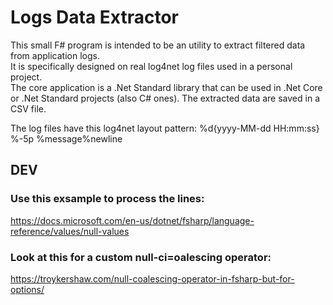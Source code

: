 ﻿# Logs Data Extractor

This small F# program is intended to be an utility to extract filtered data from application logs.  
It is specifically designed on real log4net log files used in a personal project.  
The core application is a .Net Standard library that can be used in .Net Core or .Net Standard projects (also C# ones).
The extracted data are saved in a CSV file.  

  
The log files have this log4net layout pattern:
%d{yyyy-MM-dd HH:mm:ss} %-5p %message%newline



## DEV

### Use this exsample to process the lines:  
https://docs.microsoft.com/en-us/dotnet/fsharp/language-reference/values/null-values

### Look at this for a custom null-ci=oalescing operator:  
https://troykershaw.com/null-coalescing-operator-in-fsharp-but-for-options/
